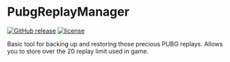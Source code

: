 # PubgReplayManager

[![GitHub release](https://img.shields.io/github/release/kcyoung1997/PubgReplayManager.svg?colorB=brightgreen)]()
[![license](https://img.shields.io/github/license/kcyoung1997/pubgreplaymanager.svg)]()

Basic tool for backing up and restoring those precious PUBG replays. Allows you to store over the 20 replay limit used in game.
